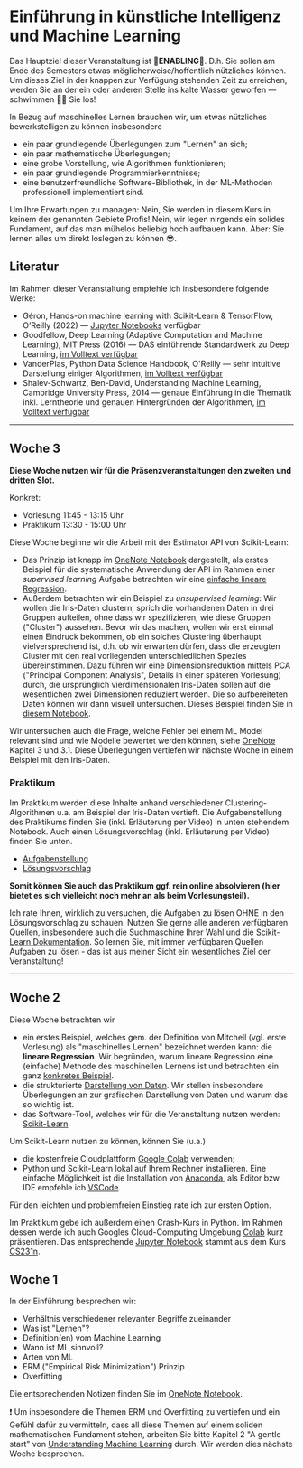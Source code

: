 # Einführung in künstliche Intelligenz und Machine Learning

Das Hauptziel dieser Veranstaltung ist **💪ENABLING💪**. D.h. Sie sollen am Ende des Semesters etwas möglicherweise/hoffentlich nützliches können. Um dieses Ziel in der knappen zur Verfügung stehenden Zeit zu erreichen, werden Sie an der ein oder anderen Stelle ins kalte Wasser geworfen — schwimmen 🏊‍♀️ Sie los!

In Bezug auf maschinelles Lernen brauchen wir, um etwas nützliches bewerkstelligen zu können insbesondere
- ein paar grundlegende Überlegungen zum "Lernen" an sich;
- ein paar mathematische Überlegungen;
- eine grobe Vorstellung, wie Algorithmen funktionieren;
- ein paar grundlegende Programmierkenntnisse;
- eine benutzerfreundliche Software-Bibliothek, in der ML-Methoden professionell implementiert sind.

Um Ihre Erwartungen zu managen: Nein, Sie werden in diesem Kurs in keinem der genannten Gebiete Profis! Nein, wir legen nirgends ein solides Fundament, auf das man mühelos beliebig hoch aufbauen kann. Aber: Sie lernen alles um direkt loslegen zu können 😎.

## Literatur
Im Rahmen dieser Veranstaltung empfehle ich insbesondere folgende Werke:
- Géron, Hands-on machine learning with Scikit-Learn & TensorFlow, O’Reilly (2022) — [Jupyter Notebooks](https://github.com/ageron/handson-ml3) verfügbar
- Goodfellow, Deep Learning (Adaptive Computation and Machine Learning), MIT Press (2016) — DAS einführende Standardwerk zu Deep Learning, [im Volltext verfügbar](http://www.deeplearningbook.org)
- VanderPlas, Python Data Science Handbook, O'Reilly — sehr intuitive Darstellung einiger Algorithmen, [im Volltext verfügbar](https://jakevdp.github.io/PythonDataScienceHandbook/)
- Shalev-Schwartz, Ben-David, Understanding Machine Learning, Cambridge University Press, 2014 — genaue Einführung in die Thematik inkl. Lerntheorie und genauen Hintergründen der Algorithmen, [im Volltext verfügbar](https://www.cs.huji.ac.il/~shais/UnderstandingMachineLearning)
---

<!-- ## Woche 13
Aus mehrfachen Wunsch hin findet die letzte Veranstaltung des Semesters [online](https://hm-edu.zoom.us/j/66727078430?pwd=WjMzWC9ZWStuci9hdHJ0MXkyZGxtQT09) statt. Wir betrachten eine knappe Einführung in neuronale Netze. Die Notizen dazu finden Sie im [OneNote-Dokument][onenote]. 

Außerdem können Fragen im Umfeld der Studienarbeiten besprochen werden.

### Praktikum
[TensorFlow Playground](https://playground.tensorflow.org/) stellt eine direkt zugängliche, einfache und intuitive Umgebung bereit, um mit neuronalen Netzen sehr einfach zu experimentieren. Eine Anleitung, wie Sie damit die Funktionsweise neuronaler Netze strukturiert erkunden können, finden Sie [hier](Praktikum/Pr9_TF_Playground.html).

---
## Woche 12
Diese Woche betrachten wir nach PCA ein weiteres Verfahren der Klasse *unsupervised*. Konkret geht es darum, vorliegende Daten in Cluster aufzuteilen. Ein intuitiv sehr gut zugängliches Verfahren (wir hatten es zu Beginn des Semesters schon mal kurz angerissen) ist [k-Means](Vorlesung/04.06_k-Means_GMM.ipynb). Einen sehr guten Überblick über die prinzipiellen Probleme der Aufgabenstellen *Clustern* finden Sie in Kap. 22 von *Understanding Machine Learning*. Auch der Zusammenhang zu graphentheoretischen Problemen wird dort deutlich gemacht.
Um gewisse Probleme von k-Means zu umgehen, betrachten wir außerdem noch sog. Gaussian Mixture Models (GMMs). 

### Praktikum
Diese Woche gibt es keine neue Praktikumsaufgabe. Stattdessen findet wie angekündigt die Präsentation einer Projektarbeit statt, bei der vier Studenten einen automatischen Logger entwickelt haben, der mit einer Kamera Messinstrumente abließt, diese durch ML-Methoden interpretiert und protokolliert.
Auch auf mögliche Fragen zu den Themen der Studienarbeit werden wir eingehen.

---

## Woche 11
**WICHTIG:** Diese Woche findet **keine** Präsenzveranstaltung statt.

Ich bitte Sie, das Thema [Principal Component Analysis (PCA)](Vorlesung/04.05_PCA.ipynb) anhand des Notebooks und des darin verlinkten Videos zu erarbeiten. Anschließend stehe ich Ihnen ab 11:45 Uhr via [Zoom](https://hm-edu.zoom.us/j/69101999484?pwd=RkZFWU5Ic1l6U3VINEpvZmxMZGhuQT09) für Fragen bzw. zur Diskussion des Themas zur Verfügung.

### Praktikum
Auf mehrfache Anregung hin stelle ich Ihnen diese Woche Zeit zur Verfügung, um das zugegebenermaßen sehr umfangreiche [Praktikum 7 (End-to-end ML project)](Praktikum/Pr7_End_to_end_ML_project.ipynb) weiter zu bearbeiten. Dies ist eine optimale Vorbereitung für die Studienarbeit, deren Themen nächste Woche gestellt werden.

---

## Woche 10
Wir ergänzen das Beispiel "Gesichtserkennung" zu den SVMs.
Danach besprechen wir [Entscheidungsbäume](Vorlesung/04.04_Random_Forests.ipynb) (*Decision Trees*) und darauf aufbauend - anhand des *Bagging* Prinzips - die sog. *Random Forests*. In diesem Zusammenhang betrachten wir sowohl Klassifizierungs- als auch Regressionsprobleme.

### Praktikum
Im Praktikum versuchen wir uns anhand der berühmten [MNIST-Daten](http://yann.lecun.com/exdb/mnist/) eine Multiclass-Klassifizierung zu meistern. Wir erstellen dazu ein Ensemble von verschiedenen Methoden und verwenden Hard- und Soft-Voting. Damit werden wir einen Genauigkeit von knapp 97% erzielen können.
- [Aufgabenstellung](Praktikum/Pr8_MNIST_blank.ipynb)
- [Lösungsvorschlag](Praktikum/Pr8_MNIST_sol.ipynb)

---

## Woche 9
Wir besprechen [Support Vector Machines](Vorlesung/04.03_SVM.ipynb) und beleuchten knapp das Konzept der Datenanreicherung bzw. den "Kernel-Trick".

### Praktkikum
In dieser Session sollen Sie die Möglichkeit bekommen, ein komplettes Machine Learning Projekt von Anfang bis Ende durchzuführen. Dazu verwenden wir das sehr gut beschriebene Beispiel einer Regressionsanalyse von Immobilienpreisen aus dem Buch *Hands-on machine learning with Scikit-Learn, Keras & TensorFlow von A. Géron*. Eine Kopie eines Großteils des *Chapter 2 – End-to-end Machine Learning project* finden Sie bei [hier](Praktikum/Geron%20-%20Hands-on-ML%20chap_2.pdf). 
Ziel ist es, dass Sie dieses Projekt durcharbeiten/nachvollziehen um sich speziell auf Ihr eigenes Projekt im Rahmen der Studienarbeit vorzubereiten bzw. um dafür eine weitere Referenz zu haben.
- [Beschreibung: Chapter 2 – End-to-end Machine Learning project](Praktikum/Geron%20-%20Hands-on-ML%20chap_2.pdf)
- [Zugehöriges Jupyter Notebook](Praktikum/Pr7_End_to_end_ML_project.ipynb)
---

## Woche 8
Wir besprechen [lineare Modelle](Vorlesung/04.02_Lineare_Modelle.ipynb) allgemein und erläutern daran verschiedene Möglichkeiten zur Regularisierung. Konkret betrachten wir *Ridge* und *Lasso*, d.h. die $`L_2`$ und $`L_1`$ Regularisierung. Außerdem betrachten wir, wie Multi-Class Klassifizierung funktioniert.

### Praktikum
Wir setzen das Praktikum der letzen Woche fort. Zuerst versuchen wir, die vorleigenden Daten besser zu treffen. Im zweiten Teil erstellen wir ein Vorhersagemodell, welches basierend auf historischen Daten den Fahrradverkehr auf der Fremont Bridge vorhersagen kann.
- [Aufgabenstellung](Praktikum/Pr6_Lineare_Modelle_blank.ipynb)
- [Lösungsvorschlag](Praktikum/Pr5_6_Lineare_Modelle_sol.ipynb)
---

## Woche 7
Diese Woche nehmen wir uns bewusst weniger vor um Zeit für ausführliche Diskussionen und das Praktikum zu haben. Wir besprechen detaillierter die Klasse der [Naive Bayes Modelle](Vorlesung/04.01_Naive_Bayes.ipynb).

Die Naive Bayes Modelle haben wir komplett besprochen.

### Praktikum
Wir bauen ein (lineares) Modell, dass den Fahrradverkehr über die [Fremont Bridge in Seattle](https://en.wikipedia.org/wiki/Fremont_Bridge_(Seattle)) modelliert. Datenaufbereitung, Erzeugung von Features und Hinzufügen weiterer Daten stehen hier im Mittelpunkt.
- [Aufgabenstellung](Praktikum/Pr5_Lineare_Modelle_blank.ipynb)
- [Lösungsvorschlag](Praktikum/Pr5_Lineare_Modelle_sol.ipynb)
---

## Woche 6
Wir besprechen den wichtigen Aspekt, aus vorliegenden Daten neue Features zu generieren, siehe Abschnitt "Abgeleitete Features" im [Notebook](Vorlesung/03.03_Feature_Eng.ipynb).

Außerdem starten betrachten wir eine erste Modellklasse detaillierter: [Naive Bayes](Vorlesung/04.01_Naive_Bayes.ipynb)
Hiervon haben wir das allgemeine Prinzip behandelt, das Kapitel "Gaussian Naive Bayes" starten wir nächste Woche.

### Praktikum
Im Praktikum behandeln wir die in der Machine Learning Welt sehr populäre "Titanic-Challenge". Aus den Personendaten der einzelnen Passagiere der Titanic soll vorhergesagt werden, wer die Schiffskatastrophe überlebt:
- [Aufgabenstellung](Praktikum/Pr4_Titanic_blank.ipynb)
- [Lösungsvorschlag](Praktikum/Pr4_Titanic_sol.ipynb)
---
## Woche 5
Wir führen die Überlegungen zur Modellwahl von letzter Woche fort. Insbesondere betrachten wir die Abhängigkeit der Modellperformance von der  Kapazität des Modells durch sog. Validierungskurven. Anschließend untersuchen wir die Auswirkung der Menge der Trainingsdaten mit Hilfe von Trainingskurven, siehe [Notebook](Vorlesung/03.02_Modellwahl.ipynb).

Außerdem beginnen wir mit dem wichtigen Thema *Feature Engineering*. Damit ist gemeint, dass aus vorliegenden Daten erst einmal Features abgeleitet werden, bevor diese dann als Input für ML-Modelle verwendet werden können. Dies ist offensichtlich nötig, wenn der Input z.B. aus kategorischen Daten oder aus Text besteht, siehe [Notebook](Vorlesung/03.03_Feature_Eng.ipynb). Das Kapitel "Abgeleitete Features" besprechen wir nächste Woche.

### Praktikum
Im Praktikum behandeln wir Cross Validation, um für unterschiedliche Modell die optimalen Hyperparameter zu bestimmen:
- [Aufgabenstellung](Praktikum/Pr3_CrossVal_GridSearch_blank.ipynb)
- [Lösungsvorschlag](Praktikum/Pr3_CrossVal_GridSearch_sol.ipynb)

---

## Woche 4
Wir vertiefen die Überlungen zur Modellbewertung der letzten Woche durch eine konkrete Anwendung auf das Iris-Beispiel um, siehe [Notebook](Vorlesung/03.01_Accuracy.ipynb). Eine mit der Modellbewertung eng verwandte Fragestellung ist die der Modellwahl: *Wenn die Performance des Modells nicht befriedigend ist, was kann unternommen werden?*
Prinzipiell kann ein komplexeres (oder ein weniger komplexes) Modell verwendet werden und es können mehr (oder weniger) Daten eingesetzt werden. Die weitere (und sehr wichtige) Möglichkeit, andere Features zu verwenden, klammern wir für die Betrachtung diese Woche noch aus.

Detailliert untersuchen wir mit Hilfe von Validierungskurven die Abhängigkeit der Modellperformance von der gegebenen Kapazität des Modells, siehe [Notebook](Vorlesung/03.02_Modellwahl.ipynb).

### Praktikum
Im Praktikum geht es um die Erkennung handschriftlicher Ziffern. Die Daten sollen mit Hilfe von Dimensionsreduktion zuerst untersucht werden, um ein Gefühl dafür zu bekommen, wie kompliziert eine derartige Klassifizierungsaufgabe wohl ist. Zur Modellvalidierung soll Cross Validation verwendet werden. Als Zusatz wird der Aspekt der "Stratification", also der "statistischen Ausbalancierung" angesprochen.

- [Aufgabenstellung](Praktikum/Pr2_handwritten_digits_blank.ipynb)
- [Lösungsvorschlag](Praktikum/Pr2_handwritten_digits_sol.ipynb) 
---
--- -->

## Woche 3
**Diese Woche nutzen wir für die Präsenzveranstaltungen den zweiten und dritten Slot.**

Konkret:
- Vorlesung 11:45 - 13:15 Uhr
- Praktikum 13:30 - 15:00 Uhr

Diese Woche beginne wir die Arbeit mit der Estimator API von Scikit-Learn:
- Das Prinzip ist knapp im [OneNote Notebook][onenote] dargestellt, als erstes Beispiel für die systematische Anwendung der API im Rahmen einer *supervised learning* Aufgabe betrachten wir eine [einfache lineare Regression](Vorlesung/02.02_API_supervised.ipynb).
- Außerdem betrachten wir ein Beispiel zu *unsupervised learning*:
Wir wollen die Iris-Daten clustern, sprich die vorhandenen Daten in drei Gruppen aufteilen, ohne dass wir spezifizieren, wie diese Gruppen ("Cluster") aussehen. Bevor wir das machen, wollen wir erst einmal einen Eindruck bekommen, ob ein solches Clustering überhaupt vielversprechend ist, d.h. ob wir erwarten dürfen, dass die erzeugten Cluster mit den real vorliegenden unterschiedlichen Spezies übereinstimmen. Dazu führen wir eine Dimensionsreduktion mittels PCA ("Principal Component Analysis", Details in einer späteren Vorlesung) durch, die ursprünglich vierdimensionalen Iris-Daten sollen auf die wesentlichen zwei Dimensionen reduziert werden. Die so aufbereiteten Daten können wir dann visuell untersuchen. Dieses Beispiel finden Sie in [diesem Notebook](Vorlesung/02.03_API_unsupervised.ipynb). 
 

Wir untersuchen auch die Frage, welche Fehler bei einem ML Model relevant sind und wie Modelle bewertet werden können, siehe [OneNote][onenote] Kapitel 3 und 3.1. Diese Überlegungen vertiefen wir nächste Woche in einem Beispiel mit den Iris-Daten. 
 
### Praktikum
Im Praktikum werden diese Inhalte anhand verschiedener Clustering-Algorithmen u.a. am Beispiel der Iris-Daten vertieft. Die Aufgabenstellung des Praktikums finden Sie (inkl. Erläuterung per Video) in unten stehendem Notebook. Auch einen Lösungsvorschlag (inkl. Erläuterung per Video) finden Sie unten.
- [Aufgabenstellung](Praktikum/Pr1_Clustering_blank.ipynb)
- [Lösungsvorschlag](Praktikum/Pr1_Clustering_sol.ipynb) 
 
**Somit können Sie auch das Praktikum ggf. rein online absolvieren (hier bietet es sich vielleicht noch mehr an als beim Vorlesungsteil).**

Ich rate Ihnen, wirklich zu versuchen, die Aufgaben zu lösen OHNE in den Lösungsvorschlag zu schauen. Nutzen Sie gerne alle anderen verfügbaren Quellen, insbesondere auch die Suchmaschine Ihrer Wahl und die [Scikit-Learn Dokumentation][sklearn_user_guide]. So lernen Sie, mit immer verfügbaren Quellen Aufgaben zu lösen - das ist aus meiner Sicht ein wesentliches Ziel der Veranstaltung!

---
## Woche 2
Diese Woche betrachten wir 
- ein erstes Beispiel, welches gem. der Definition von Mitchell (vgl. erste Vorlesung) als "maschinelles Lernen" bezeichnet werden kann: die **lineare Regression**. Wir begründen, warum lineare Regression eine (einfache) Methode des maschinellen Lernens ist und betrachten ein ganz [konkretes Beispiel](Vorlesung/01_lin_reg.ipynb).
- die strukturierte [Darstellung von Daten](Vorlesung/02.01_Ausgangspunkt_Daten.ipynb). Wir stellen insbesondere Überlegungen an zur grafischen Darstellung von Daten und warum das so wichtig ist.
- das Software-Tool, welches wir für die Veranstaltung nutzen werden: [Scikit-Learn](https://scikit-learn.org/)  

Um Scikit-Learn nutzen zu können, können Sie (u.a.)
- die kostenfreie Cloudplattform [Google Colab](https://colab.research.google.com/) verwenden;
- Python und Scikit-Learn lokal auf Ihrem Rechner installieren. Eine einfache Möglichkeit ist die Installation von [Anaconda](https://www.anaconda.com/), als Editor bzw. IDE empfehle ich [VSCode](https://code.visualstudio.com/).

Für den leichten und problemfreien Einstieg rate ich zur ersten Option.


Im Praktikum gebe ich außerdem einen Crash-Kurs in Python. Im Rahmen dessen werde ich auch Googles Cloud-Computing Umgebung [Colab](https://colab.research.google.com/) kurz präsentieren. Das entsprechende [Jupyter Notebook](Tutorials/python_tutorial.ipynb) stammt aus dem Kurs [CS231n](http://cs231n.stanford.edu/).

## Woche 1
In der Einführung besprechen wir:
- Verhältnis verschiedener relevanter Begriffe zueinander
- Was ist "Lernen"?
- Definition(en) vom Machine Learning
- Wann ist ML sinnvoll?
- Arten von ML
- ERM ("Empirical Risk Minimization") Prinzip
- Overfitting

Die entsprechenden Notizen finden Sie im [OneNote Notebook][onenote].

❗ Um insbesondere die Themen ERM und Overfitting zu vertiefen und ein Gefühl dafür zu vermitteln, dass all diese Themen auf einem soliden mathematischen Fundament stehen, arbeiten Sie bitte Kapitel 2 "A gentle start" von [Understanding Machine Learning](https://www.cs.huji.ac.il/~shais/UnderstandingMachineLearning/understanding-machine-learning-theory-algorithms.pdf) durch. Wir werden dies nächste Woche besprechen.   





[onenote]: https://1drv.ms/o/s!AhdJTnngugIpjTspCZMn58QtIXnt?e=TKQbVN
[sklearn_user_guide]: https://scikit-learn.org/stable/user_guide.html